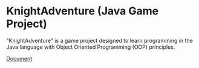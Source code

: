 # KnightAdventure (Java Game Project)
"KnightAdventure" is a game project designed to learn programming in the Java language with Object Oriented Programming (OOP) principles.

[Document](https://github.com/thirasak-t/KnightAdventure/blob/main/document.pdf "Document")
